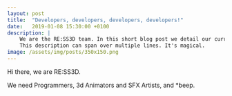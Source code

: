 ```yaml
---
layout: post
title:  "Developers, developers, developers, developers!"
date:   2019-01-08 15:30:00 +0100
description: |
    We are the RE:SS3D team. In this short blog post we detail our current needs.
    This description can span over multiple lines. It's magical.
image: /assets/img/posts/350x150.png
---
```

Hi there, we are RE:SS3D.

We need Programmers, 3d Animators and SFX Artists, and *beep.